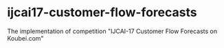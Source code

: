 # ijcai17-customer-flow-forecasts
The implementation of competition "IJCAI-17 Customer Flow Forecasts on Koubei.com"
